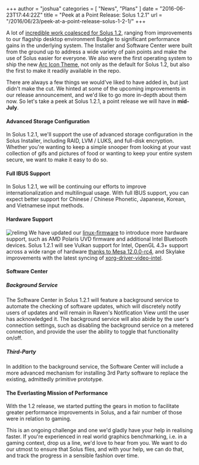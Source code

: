 +++
author = "joshua"
categories = [
"News",
"Plans"
]
date =  "2016-06-23T17:44:22Z"
title = "Peek at a Point Release: Solus 1.2.1"
url = "/2016/06/23/peek-at-a-point-release-solus-1-2-1/"
+++

A lot of [incredible work coalesced for Solus 1.2](https://solus-project.com/2016/06/20/solus-1-2-shannon-released/), ranging from improvements to our flagship desktop environment Budgie to significant performance gains in the underlying system. 
The Installer and Software Center were built from the ground up to address a wide variety of pain points and make the use of Solus easier for everyone. We also were the first operating system to ship the new 
[Arc Icon Theme](https://github.com/horst3180/arc-icon-theme), not only as the default for Solus 1.2, but also the first to make it readily available in the repo. 

There are always a few things we would've liked to have added in, but just didn't make the cut. We hinted at some of the upcoming improvements in our release announcement, and we'd like to go more in-depth about them now. So let's take a peek at Solus 
1.2.1, a point release we will have in **mid-July**.

#### Advanced Storage Configuration

In Solus 1.2.1, we'll support the use of advanced storage configuration in the Solus Installer, including RAID, LVM / LUKS, and full-disk encryption. Whether you're wanting to keep a simple snooper from looking at your vast collection of gifs and pictures of food 
or wanting to keep your entire system secure, we want to make it easy to do so.

#### Full IBUS Support

In Solus 1.2.1, we will be continuing our efforts to improve internationalization and multilingual usage. With full IBUS support, you can expect better support for Chinese / Chinese Phonetic, Japanese, Korean, and Vietnamese input methods.

#### Hardware Support

![relimg](vulkan.png)
We have updated our [linux-firmware](https://git.solus-project.com/projects/linux-firmware/) to introduce more hardware support, such as AMD Polaris UVD firmware and additional Intel Bluetooth devices. Solus 1.2.1 will see Vulkan support for 
Intel, OpenGL 4.3+ support across a wide range of hardware [thanks to Mesa 12.0.0-rc4](https://git.solus-project.com/packages/mesalib/commit/?id=2762dac94c9a09f1553ea6146d84e553f080e102), and Skylake improvements with the latest 
syncing of [xorg-driver-video-intel](https://git.solus-project.com/packages/xorg-driver-video-intel/commit/?id=9a7ddaed1fcf713c6efe3aa6e18e405cd90e6476).

#### Software Center

##### Background Service

The Software Center in Solus 1.2.1 will feature a background service to automate the checking of software updates, which will discretely notify users of updates and will remain in Raven's Notification View until the user has acknowledged it. The background 
service will also abide by the user's connection settings, such as disabling the background service on a metered connection, and provide the user the ability to toggle that functionality on/off.

##### Third-Party

In addition to the background service, the Software Center will include a more advanced mechanism for installing 3rd Party software to replace the existing, admittedly primitive prototype.

#### The Everlasting Mission of Performance

With the 1.2 release, we started putting the gears in motion to facilitate greater performance improvements in Solus, and a fair number of those were in relation to gaming.

This is an ongoing challenge and one we'd gladly have your help in realising faster. If you're experienced in real world graphics benchmarking, i.e. in a gaming context, drop us a line, we'd love to hear from you. We want to do our utmost to ensure that Solus 
flies, and with your help, we can do that, and track the progress in a sensible fashion over time.
